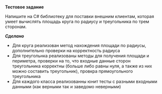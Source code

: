 **Тестовое задание**

Напишите на C# библиотеку для поставки внешним клиентам, которая умеет вычислять площадь круга по радиусу и треугольника по трем сторонам.

***Сделано***
 * Для круга реализован метод нахождения площади по радиусы, дополнительно проверки на корректность радиуса
 * Для треугольнка реализованы методы для получения площади и периметра, проверки на то, что входные данные сторон треугольника корректны (больше либо равны нуля, а также из них можно составить треугольник), провкра прямоугольного треугольника
 * Для каждого класса реализованны юнит тесты с разными входными данными (как верными так и заведомо неверными)
